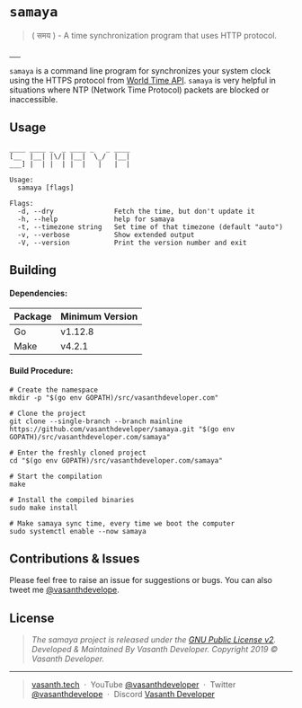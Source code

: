# `samaya`
> ( समय​ ) - A time synchronization program that uses HTTP protocol.

<p align="left">
    <a href="https://github.com/vasanthdeveloper/samaya/releases">
        <img src="https://img.shields.io/github/v/release/vasanthdeveloper/samaya?include_prereleases&style=flat-square" alt="">
    </a>
    <a href="https://github.com/vasanthdeveloper/samaya/releases">
        <img src="https://img.shields.io/github/downloads/vasanthdeveloper/samaya/total?style=flat-square" alt="">
    </a>
    <a href="#">
        <img src="https://img.shields.io/github/last-commit/vasanthdeveloper/samaya.svg?style=flat-square" alt="">
    </a>
    <a href="#">
        <img src="https://img.shields.io/github/issues/vasanthdeveloper/samaya.svg?style=flat-square" alt="">
    </a>
    <a href="https://discord.gg/UQuhrxE">
        <img src="https://img.shields.io/discord/600920475341946893?style=flat-square" alt="">
    </a>
    <a href="https://github.com/vasanthdeveloper/samaya/blob/mainline/LICENSE">
        <img src="https://img.shields.io/github/license/vasanthdeveloper/samaya?style=flat-square" alt="">
    </a>
</p>

`samaya` is a command line program for synchronizes your system clock using the HTTPS protocol from <a href="https://worldtimeapi.org" target="_blank">World Time API</a>. `samaya` is very helpful in situations where NTP (Network Time Protocol) packets are blocked or inaccessible.

## Usage
```
____ ____ _  _ ____ _   _ ____ 
[__  |__| |\/| |__|  \_/  |__| 
___] |  | |  | |  |   |   |  |

Usage:
  samaya [flags]

Flags:
  -d, --dry               Fetch the time, but don't update it
  -h, --help              help for samaya
  -t, --timezone string   Set time of that timezone (default "auto")
  -v, --verbose           Show extended output
  -V, --version           Print the version number and exit
```

## Building
#### Dependencies:
| Package | Minimum Version |
|---------|-----------------|
| Go      | v1.12.8         |
| Make    | v4.2.1          |

#### Build Procedure:
```
# Create the namespace
mkdir -p "$(go env GOPATH)/src/vasanthdeveloper.com"

# Clone the project
git clone --single-branch --branch mainline https://github.com/vasanthdeveloper/samaya.git "$(go env GOPATH)/src/vasanthdeveloper.com/samaya"

# Enter the freshly cloned project
cd "$(go env GOPATH)/src/vasanthdeveloper.com/samaya"

# Start the compilation
make

# Install the compiled binaries
sudo make install

# Make samaya sync time, every time we boot the computer
sudo systemctl enable --now samaya
```

## Contributions & Issues
Please feel free to raise an issue for suggestions or bugs. You can also tweet me [@vasanthdevelope](https://twitter.com/vasanthdevelope).

## License
> _The samaya project is released under the [GNU Public License v2](LICENSE). <br> Developed &amp; Maintained By Vasanth Developer. Copyright 2019 © Vasanth Developer._
<hr>

> [vasanth.tech](https://vasanth.tech) &nbsp;&middot;&nbsp;
> YouTube [@vasanthdeveloper](https://youtube.com/vasanthdeveloper?sub_confirmation=1) &nbsp;&middot;&nbsp;
> Twitter [@vasanthdevelope](https://twitter.com/vasanthdevelope) &nbsp;&middot;&nbsp;
> Discord [Vasanth Developer](https://discord.gg/UQuhrxE)